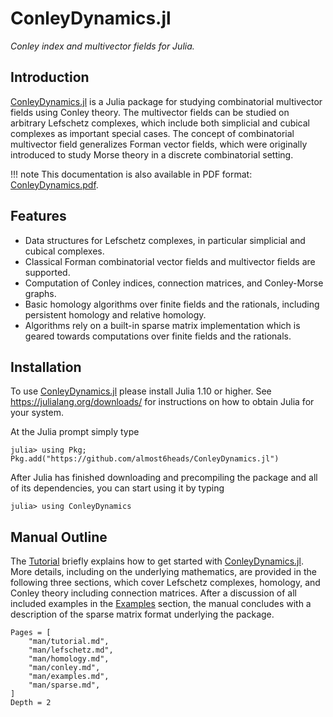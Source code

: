 # ConleyDynamics.jl

*Conley index and multivector fields for Julia.*

## Introduction

[ConleyDynamics.jl](https://almost6heads.github.io/ConleyDynamics.jl) is a
Julia package for studying combinatorial multivector fields using Conley
theory. The multivector fields can be studied on arbitrary Lefschetz
complexes, which include both simplicial and cubical complexes as
important special cases. The concept of combinatorial multivector field
generalizes Forman vector fields, which were originally introduced to study
Morse theory in a discrete combinatorial setting.

!!! note
    This documentation is also available in PDF format: [ConleyDynamics.pdf](ConleyDynamics.pdf).

## Features

- Data structures for Lefschetz complexes, in particular simplicial and
  cubical complexes.
- Classical Forman combinatorial vector fields and multivector fields are
  supported.
- Computation of Conley indices, connection matrices, and Conley-Morse graphs.
- Basic homology algorithms over finite fields and the rationals, including
  persistent homology and relative homology.
- Algorithms rely on a built-in sparse matrix implementation which is geared
  towards computations over finite fields and the rationals.

## Installation

To use [ConleyDynamics.jl](https://almost6heads.github.io/ConleyDynamics.jl)
please install Julia 1.10 or higher. See <https://julialang.org/downloads/>
for instructions on how to obtain Julia for your system.

At the Julia prompt simply type

```
julia> using Pkg; Pkg.add("https://github.com/almost6heads/ConleyDynamics.jl")
```

After Julia has finished downloading and precompiling the package and
all of its dependencies, you can start using it by typing

```
julia> using ConleyDynamics
```

## Manual Outline

The [Tutorial](@ref) briefly explains how to get started with
[ConleyDynamics.jl](https://almost6heads.github.io/ConleyDynamics.jl).
More details, including on the underlying mathematics, are provided in
the following three sections, which cover Lefschetz complexes, homology,
and Conley theory including connection matrices. After a discussion of all
included examples in the [Examples](@ref) section, the manual concludes
with a description of the sparse matrix format underlying the package.

```@contents
Pages = [
    "man/tutorial.md",
    "man/lefschetz.md",
    "man/homology.md",
    "man/conley.md",
    "man/examples.md",
    "man/sparse.md",
]
Depth = 2
```

